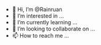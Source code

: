 - 👋 Hi, I’m @Rainruan
- 👀 I’m interested in ...
- 🌱 I’m currently learning ...
- 💞️ I’m looking to collaborate on ...
- 📫 How to reach me ...

<!---
Rainruan/Rainruan is a ✨ special ✨ repository because its `README.md` (this file) appears on your GitHub profile.
You can click the Preview link to take a look at your changes.
--->
